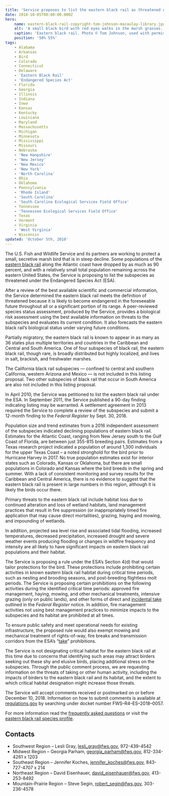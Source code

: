 ```yaml
---
title: 'Service proposes to list the eastern black rail as threatened under the Endangered Species Act'
date: 2018-10-05T00:00:00.000Z
hero:
    name: eastern-black-rail-copyright-tom-johnson-macaulay-library.jpg
    alt: 'A small black bird with red eyes walks in the marsh grasses.'
    caption: 'Eastern black rail. Photo © Tom Johnson, used with permission, The Macaulay Library at the Cornell Lab of Ornithology.'
    position: '50% 55%'
tags:
    - Alabama
    - Arkansas
    - Bird
    - Colorado
    - Connecticut
    - Delaware
    - 'Eastern Black Rail'
    - 'Endangered Species Act'
    - Florida
    - Georgia
    - Illinois
    - Indiana
    - Iowa
    - Kansas
    - Kentucky
    - Louisiana
    - Maryland
    - Massachusetts
    - Michigan
    - Minnesota
    - Mississippi
    - Missouri
    - Nebraska
    - 'New Hanpshire'
    - 'New Jersey'
    - 'New Mexico'
    - 'New York'
    - 'North Carolina'
    - Ohio
    - Oklahoma
    - Pennsylvania
    - 'Rhode Island'
    - 'South Carolina'
    - 'South Carolina Ecological Services Field Office'
    - Tennessee
    - 'Tennessee Ecological Services Field Office'
    - Texas
    - Vermont
    - Virginia
    - 'West Virginia'
    - Wisconsin
updated: 'October 5th, 2018'
---
```


The U.S. Fish and Wildlife Service and its partners are working to protect a small, secretive marsh bird that is in steep decline. Some populations of the [eastern black rail](/wildlife/birds/eastern-black-rail/) along the Atlantic coast have dropped by as much as 90 percent, and with a relatively small total population remaining across the eastern United States, the Service is proposing to list the subspecies as threatened under the Endangered Species Act (ESA).

After a review of the best available scientific and commercial information, the Service determined the eastern black rail meets the definition of threatened because it is likely to become endangered in the foreseeable future throughout all or a significant portion of its range.  A peer-reviewed species status assessment, produced by the Service, provides a biological risk assessment using the best available information on threats to the subspecies and evaluates its current condition.  It also forecasts the eastern black rail’s biological status under varying future conditions.

Partially migratory, the eastern black rail is known to appear in as many as 36 states plus multiple territories and countries in the Caribbean and Central and South America.  One of four subspecies of black rail, the eastern black rail, though rare, is broadly distributed but highly localized, and lives in salt, brackish, and freshwater marshes.

The California black rail subspecies &mdash; confined to central and southern California, western Arizona and Mexico &mdash; is not included in this listing proposal. Two other subspecies of black rail that occur in South America are also not included in this listing proposal.

In April 2010, the Service was petitioned to list the eastern black rail under the ESA.  In September 2011, the Service published a 90-day finding indicating listing may be warranted.  A settlement agreement in 2013 required the Service to complete a review of the subspecies and submit a 12-month finding to the *Federal Register* by Sept. 30, 2018.

Population size and trend estimates from a 2016 independent assessment of the subspecies indicated declining populations of eastern black rail.  Estimates for the Atlantic Coast, ranging from New Jersey south to the Gulf Coast of Florida, are between just 355-815 breeding pairs.  Estimates from a Texas research project indicated a population of around 1,300 individuals for the upper Texas Coast – a noted stronghold for the bird prior to Hurricane Harvey in 2017.  No true population estimates exist for interior states such as Colorado, Kansas or Oklahoma, but there are small populations in Colorado and Kansas where the bird breeds in the spring and summer.  With a lack of consistent monitoring and survey results for the Caribbean and Central America, there is no evidence to suggest that the eastern black rail is present in large numbers in this region, although it is likely the birds occur there.

Primary threats to the eastern black rail include habitat loss due to continued alteration and loss of wetland habitats, land management practices that result in fire suppression (or inappropriately timed fire application that may cause direct mortalities), grazing, haying and mowing, and impounding of wetlands.

In addition, projected sea level rise and associated tidal flooding, increased temperatures, decreased precipitation, increased drought and severe weather events producing flooding or changes in wildfire frequency and intensity are all likely to have significant impacts on eastern black rail populations and their habitat.

The Service is proposing a rule under the ESA’s Section 4(d) that would tailor protections for the bird.  These protections include prohibiting certain activities in known eastern black rail habitat during critical time periods, such as nesting and brooding seasons, and post-breeding flightless molt periods. The Service is proposing certain prohibitions on the following activities during the identified critical time periods: approved fire management, haying, mowing, and other mechanical treatments, intensive grazing (only on public lands), and other forms of direct and [incidental take](https://www.fws.gov/endangered/esa-library/pdf/ESA_basics.pdf) outlined in the *Federal Register* notice.  In addition, fire management activities not using best management practices to minimize impacts to the subspecies and its habitat are prohibited at all times.

To ensure public safety and meet operational needs for existing infrastructure, the proposed rule would also exempt mowing and mechanical treatment of rights-of-way, fire breaks and transmission corridors from the ESA’s “[take](https://www.fws.gov/endangered/esa-library/pdf/ESA_basics.pdf)” prohibitions.

The Service is not designating critical habitat for the eastern black rail at this time due to concerns that identifying such areas may attract birders seeking out these shy and elusive birds, placing additional stress on the subspecies. Through the public comment process, we are requesting information on the threats of taking or other human activity, including the impacts of birders to the eastern black rail and its habitat, and the extent to which critical habitat designation might increase those threats.

The Service will accept comments received or postmarked on or before December 10, 2018.  Information on how to submit comments is available at [regulations.gov](https://www.regulations.gov) by searching under docket number FWS–R4–ES–2018–0057.

For more information read the [frequently asked questions](/faq/proposed-listing-for-the-eastern-black-rail) or visit the [eastern black rail species profile](/wildlife/birds/eastern-black-rail/).

## Contacts

- Southwest Region – Lesli Gray, [lesli_gray@fws.gov](mailto:lesli_gray@fws.gov), 972-439-4542
- Midwest Region – Georgia Parham, [georgia_parham@fws.gov](mailto:georgia_parham@fws.gov), 812-334-4261 x 1203
- Southeast Region – Jennifer Koches, [jennifer_koches@fws.gov](mailto:jennifer_koches@fws.gov), 843-727-4707 x 214
- Northeast Region – David Eisenhauer, [david_eisenhauer@fws.gov](mailto:david_eisenhauer@fws.gov), 413-253-8492
- Mountain-Prairie Region – Steve Segin, [robert_segin@fws.gov](mailto:robert_segin@fws.gov), 303-236-4578